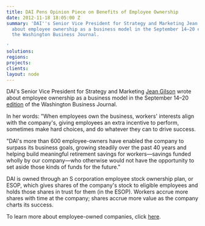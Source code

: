 ```yaml
---
title: DAI Pens Opinion Piece on Benefits of Employee Ownership
date: 2012-11-18 18:05:00 Z
summary: 'DAI''s Senior Vice President for Strategy and Marketing Jean Gilson wrote
  about employee ownership as a business model in the September 14­–20 edition of
  the Washington Business Journal.

'
solutions: 
regions: 
projects: 
clients: 
layout: node
---
```


DAI's Senior Vice President for Strategy and Marketing [Jean Gilson][1] wrote about employee ownership as a business model in the September 14­–20 [edition][2] of the Washington Business Journal.

In her words: "When employees own the business, workers' interests align with the company's, giving employees an extra incentive to perform, sometimes make hard choices, and do whatever they can to drive success.

"DAI's more than 600 employee-owners have enabled the company to surpass its business goals, growing steadily over the past 40 years and helping build meaningful retirement savings for workers—savings funded wholly by our company—who otherwise would not have the opportunity to set aside those kinds of funds for the future."

DAI is owned through an S corporation employee stock ownership plan, or ESOP, which gives shares of the company's stock to eligible employees and holds those shares in trust for them (in the ESOP). Workers accrue more shares with time at the company; shares accrue more value as the company charts its success.

To learn more about employee-owned companies, click [here][3].

[1]: /who-we-are/leadership/jean-gilson
[2]: http://www.bizjournals.com/washington/print-edition/2012/09/14/shared-capitalism-reaps-rewards.html
[3]: http://www.esca.us/
